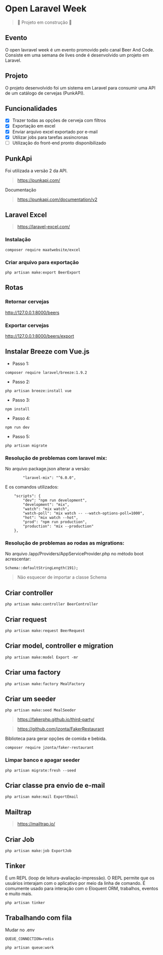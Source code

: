 # Open Laravel Week

> :construction: Projeto em construção :construction:

## Evento
O open lavravel week é um evento promovido pelo canal Beer And Code. Consiste em uma semana de lives onde é desenvolvido um projeto em Laravel.

## Projeto
O projeto desenvolvido foi um sistema em Laravel para consumir uma API de um catálogo de cervejas (PunkAPI).

## Funcionalidades
- [X] Trazer todas as opções de cerveja com filtros
- [X] Exportação em excel
- [X] Enviar arquivo excel exportado por e-mail
- [X] Utilizar jobs para tarefas assincronas
- [ ] Utilização do front-end pronto disponibilizado

## PunkApi
Foi utilizada a versão 2 da API.

> https://punkapi.com/

Documentação
> https://punkapi.com/documentation/v2

## Laravel Excel
> https://laravel-excel.com/

### Instalação
```
composer require maatwebsite/excel
```

### Criar arquivo para exportação
```
php artisan make:export BeerExport
```

## Rotas

### Retornar cervejas
http://127.0.0.1:8000/beers

### Exportar cervejas
http://127.0.0.1:8000/beers/export

## Instalar Breeze com Vue.js
- Passo 1:
```
composer require laravel/breeze:1.9.2
```

- Passo 2: 
```
php artisan breeze:install vue
```

- Passo 3:
```
npm install
```

- Passo 4:
```
npm run dev
```

- Passo 5:
```
php artisan migrate
```

### Resolução de problemas com laravel mix:
No arquivo package.json alterar a versão:

```
        "laravel-mix": "^6.0.0",
```

E os comandos utilizados:
```
    "scripts": {
        "dev": "npm run development",
        "development": "mix",
        "watch": "mix watch",
        "watch-poll": "mix watch -- --watch-options-poll=1000",
        "hot": "mix watch --hot",
        "prod": "npm run production",
        "production": "mix --production"
    },
```

### Resolução de problemas ao rodas as migrations:
No arquivo /app/Providers/AppServiceProvider.php no método boot acrescentar:

```
Schema::defaultStringLength(191);
```

> Não esquecer de importar a classe Schema


## Criar controller
```
php artisan make:controller BeerController
```

## Criar request
```
php artisan make:request BeerRequest
```

## Criar model, controller e migration
```
php artisan make:model Export -mr
```

## Criar uma factory
```
php artisan make:factory MealFactory
```

## Criar um seeder
```
php artisan make:seed MealSeeder
```

> https://fakerphp.github.io/third-party/

> https://github.com/jzonta/FakerRestaurant

Biblioteca para gerar opções de comida e bebida.

```
composer require jzonta/faker-restaurant
```

### Limpar banco e apagar seeder
```
php artisan migrate:fresh --seed
```

## Criar classe pra envio de e-mail
```
php artisan make:mail ExportEmail
```

## Mailtrap

> https://mailtrap.io/

## Criar Job
```
php artisan make:job ExportJob
```

## Tinker 
É um REPL (loop de leitura-avaliação-impressão). O REPL permite que os usuários interajam com o aplicativo por meio da linha de comando. É comumente usado para interação com o Eloquent ORM, trabalhos, eventos e muito mais.

```
php artisan tinker
```

## Trabalhando com fila
Mudar no .env
```
QUEUE_CONNECTION=redis
```

```
php artisan queue:work
```













